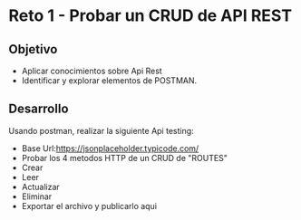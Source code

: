 # Reto 1 - Probar un CRUD de API REST

## Objetivo

*  Aplicar conocimientos sobre Api Rest
*  Identificar y explorar elementos de POSTMAN.

## Desarrollo
Usando postman, realizar la siguiente Api testing:
-	Base Url:https://jsonplaceholder.typicode.com/
-	Probar los 4 metodos HTTP de un CRUD de "ROUTES"
  - Crear
  - Leer
  - Actualizar
  - Eliminar
-	Exportar el archivo y publicarlo aqui

